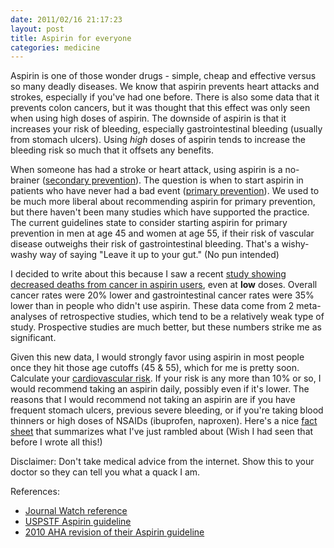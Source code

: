 ```yaml
---
date: 2011/02/16 21:17:23
layout: post
title: Aspirin for everyone
categories: medicine
---
```


Aspirin is one of those wonder drugs - simple, cheap and effective
versus so many deadly diseases. We know that aspirin prevents heart
attacks and strokes, especially if you've had one before. There is
also some data that it prevents colon cancers, but it was thought that
this effect was only seen when using high doses of aspirin. The
downside of aspirin is that it increases your risk of bleeding,
especially gastrointestinal bleeding (usually from stomach
ulcers). Using *high* doses of aspirin tends to increase the bleeding
risk so much that it offsets any benefits.

When someone has had a stroke or heart attack, using aspirin is a
no-brainer ([secondary
prevention](http://en.wikipedia.org/wiki/Coronary_artery_disease#Secondary_prevention)). The
question is when to start aspirin in patients who have never had a bad
event ([primary
prevention](http://www.enotes.com/public-health-encyclopedia/primary-prevention)). We
used to be much more liberal about recommending aspirin for primary
prevention, but there haven't been many studies which have supported
the practice. The current guidelines state to consider starting
aspirin for primary prevention in men at age 45 and women at age 55,
if their risk of vascular disease outweighs their risk of
gastrointestinal bleeding. That's a wishy-washy way of saying "Leave
it up to your gut." (No pun intended)

I decided to write about this because I saw a recent [study showing
decreased deaths from cancer in aspirin
users](http://www.ncbi.nlm.nih.gov/pubmed/21144578?dopt=Abstract),
even at **low** doses. Overall cancer rates were 20% lower and
gastrointestinal cancer rates were 35% lower than in people who didn't
use aspirin. These data come from 2 meta-analyses of retrospective
studies, which tend to be a relatively weak type of study. Prospective
studies are much better, but these numbers strike me as significant.

Given this new data, I would strongly favor using aspirin in most
people once they hit those age cutoffs (45 & 55), which for me is
pretty soon. Calculate your [cardiovascular
risk](http://hp2010.nhlbihin.net/atpiii/calculator.asp). If your risk
is any more than 10% or so, I would recommend taking an aspirin daily,
possibly even if it's lower. The reasons that I would recommend not
taking an aspirin are if you have frequent stomach ulcers, previous
severe bleeding, or if you're taking blood thinners or high doses of
NSAIDs (ibuprofen, naproxen). Here's a nice [fact
sheet](http://www.ahrq.gov/clinic/cvd/aspprovider.htm) that summarizes
what I've just rambled about (Wish I had seen that before I wrote all
this!)

Disclaimer: Don't take medical advice from the internet. Show this to
your doctor so they can tell you what a quack I am.

References:

- [Journal Watch
reference](http://general-medicine.jwatch.org/cgi/content/full/2011/113/2)
- [USPSTF Aspirin guideline](http://guidelines.gov/content.aspx?id=14243#Section420)
- [2010 AHA revision of their Aspirin
guideline](http://circ.ahajournals.org/cgi/content/full/121/24/2694)
